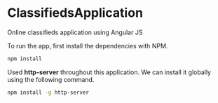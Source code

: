 # ClassifiedsApplication
Online classifieds application using Angular JS

To run the app, first install the dependencies with NPM.

```bash
npm install
```

Used **http-server** throughout this application. We can install it globally using the following command. 
```bash
npm install -g http-server
```


